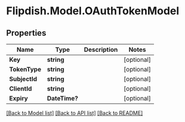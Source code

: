 # Flipdish.Model.OAuthTokenModel
## Properties

Name | Type | Description | Notes
------------ | ------------- | ------------- | -------------
**Key** | **string** |  | [optional] 
**TokenType** | **string** |  | [optional] 
**SubjectId** | **string** |  | [optional] 
**ClientId** | **string** |  | [optional] 
**Expiry** | **DateTime?** |  | [optional] 

[[Back to Model list]](../README.md#documentation-for-models) [[Back to API list]](../README.md#documentation-for-api-endpoints) [[Back to README]](../README.md)

